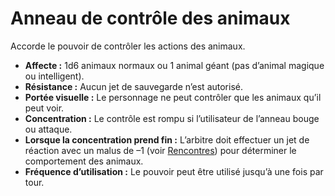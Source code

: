# Anneau de contrôle des animaux


Accorde le pouvoir de contrôler les actions des animaux.

  - **Affecte :** 1d6 animaux normaux ou 1 animal géant (pas d’animal
    magique ou intelligent).
  - **Résistance :** Aucun jet de sauvegarde n’est autorisé.
  - **Portée visuelle :** Le personnage ne peut contrôler que les
    animaux qu’il peut voir.
  - **Concentration :** Le contrôle est rompu si l’utilisateur de
    l’anneau bouge ou attaque.
  - **Lorsque la concentration prend fin :** L’arbitre doit effectuer un
    jet de réaction avec un malus de –1 (voir
    [Rencontres](../../Aventure/Rencontres.md)) pour déterminer le
    comportement des animaux.
  - **Fréquence d’utilisation :** Le pouvoir peut être utilisé jusqu’à
    une fois par tour.